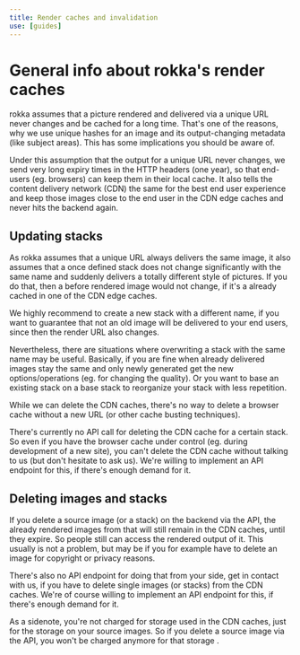 ```yaml
---
title: Render caches and invalidation
use: [guides]
---
```


# General info about rokka's render caches

rokka assumes that a picture rendered and delivered via a unique URL never changes and be cached for a long time. That's one of the reasons, why we use unique hashes for an image and its output-changing metadata (like subject areas). This has some implications you should be aware of.

Under this assumption that the output for a unique URL never changes, we send very long expiry times in the HTTP headers (one year), so that end-users (eg. browsers) can keep them in their local cache. It also tells the content delivery network (CDN) the same for the best end user experience and keep those images close to the end user in the CDN edge caches and never hits the backend again.

## Updating stacks

As rokka assumes that a unique URL always delivers the same image, it also assumes that a once defined stack does not change significantly with the same name and suddenly delivers a totally different style of pictures. If you do that, then a before rendered image would not change, if it's a already cached in one of the CDN edge caches.

We highly recommend to create a new stack with a different name, if you want to guarantee that not an old image will be delivered to your end users, since then the render URL also changes.

Nevertheless, there are situations where overwriting a stack with the same name may be useful. Basically, if you are fine when already delivered images stay the same and only newly generated get the new options/operations (eg. for changing the quality). Or you want to base an existing stack on a base stack to reorganize your stack with less repetition.

While we can delete the CDN caches, there's no way to delete a browser cache without a new URL (or other cache busting techniques).

There's currently no API call for deleting the CDN cache for a certain stack. So even if you have the browser cache under control (eg. during development of a new site), you can't delete the CDN cache without talking to us (but don't hesitate to ask us). We're willing to implement an API endpoint for this, if there's enough demand for it.

## Deleting images and stacks

If you delete a source image (or a stack) on the backend via the API, the already rendered images from that will still remain in the CDN caches, until they expire. So people still can access the rendered output of it. This usually is not a problem, but may be if you for example have to delete an image for copyright or privacy reasons.  

There's also no API endpoint for doing that from your side, get in contact with us, if you have to delete single images (or stacks) from the CDN caches.  We're of course willing to implement an API endpoint for this, if there's enough demand for it.

As a sidenote, you're not charged for storage used in the CDN caches, just for the storage on your source images. So if you delete a source image via the API, you won't be charged anymore for that storage .